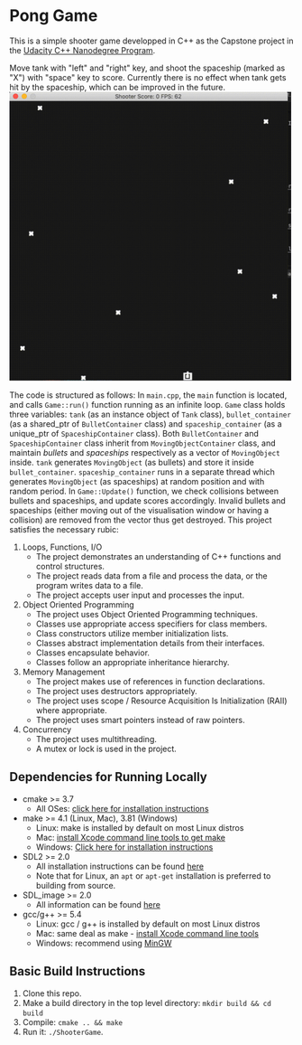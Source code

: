 # Pong Game

This is a simple shooter game developped in C++ as the Capstone project in the [Udacity C++ Nanodegree Program](https://www.udacity.com/course/c-plus-plus-nanodegree--nd213). 

Move tank with "left" and "right" key, and shoot the spaceship (marked as "X") with "space" key to score. Currently there is no effect when tank gets hit by the spaceship, which can be improved in the future.
<img src="img/play.gif" width="500"/>

The code is structured as follows:
In `main.cpp`, the `main` function is located, and calls `Game::run()` function running as an infinite loop. `Game` class holds three variables: `tank` (as an instance object of `Tank` class),  `bullet_container` (as a shared_ptr of `BulletContainer` class) and `spaceship_container` (as a unique_ptr of `SpaceshipContainer` class).  Both `BulletContainer` and `SpaceshipContainer` class inherit from `MovingObjectContainer` class, and maintain *bullets* and *spaceships* respectively as a vector of `MovingObject` inside. `tank` generates `MovingObject` (as bullets) and store it inside `bullet_container`. `spaceship_container` runs in a separate thread which generates `MovingObject` (as spaceships) at random position and with random period. In `Game::Update()` function, we check collisions between bullets and spaceships, and update scores accordingly. Invalid bullets and spaceships (either moving out of the visualisation window or having a collision) are removed from the vector thus get destroyed. 
This project satisfies the necessary rubic:
1. Loops, Functions, I/O
	- The project demonstrates an understanding of C++ functions and control structures.
	- The project reads data from a file and process the data, or the program writes data to a file.
	- The project accepts user input and processes the input.
2. Object Oriented Programming
	- The project uses Object Oriented Programming techniques.
	- Classes use appropriate access specifiers for class members.
	- Class constructors utilize member initialization lists.
	- Classes abstract implementation details from their interfaces.
	- Classes encapsulate behavior.
	- Classes follow an appropriate inheritance hierarchy.
3. Memory Management
	- The project makes use of references in function declarations.
	- The project uses destructors appropriately.
	- The project uses scope / Resource Acquisition Is Initialization (RAII) where appropriate.
	- The project uses smart pointers instead of raw pointers.
4. Concurrency
	- The project uses multithreading.
	- A mutex or lock is used in the project.

## Dependencies for Running Locally
* cmake >= 3.7
  * All OSes: [click here for installation instructions](https://cmake.org/install/)
* make >= 4.1 (Linux, Mac), 3.81 (Windows)
  * Linux: make is installed by default on most Linux distros
  * Mac: [install Xcode command line tools to get make](https://developer.apple.com/xcode/features/)
  * Windows: [Click here for installation instructions](http://gnuwin32.sourceforge.net/packages/make.htm)
* SDL2 >= 2.0
  * All installation instructions can be found [here](https://wiki.libsdl.org/Installation)
  * Note that for Linux, an `apt` or `apt-get` installation is preferred to building from source.
* SDL_image >= 2.0
  * All information can be found [here](https://www.libsdl.org/projects/SDL_image/)
* gcc/g++ >= 5.4
  * Linux: gcc / g++ is installed by default on most Linux distros
  * Mac: same deal as make - [install Xcode command line tools](https://developer.apple.com/xcode/features/)
  * Windows: recommend using [MinGW](http://www.mingw.org/)

## Basic Build Instructions

1. Clone this repo.
2. Make a build directory in the top level directory: `mkdir build && cd build`
3. Compile: `cmake .. && make`
4. Run it: `./ShooterGame`.
